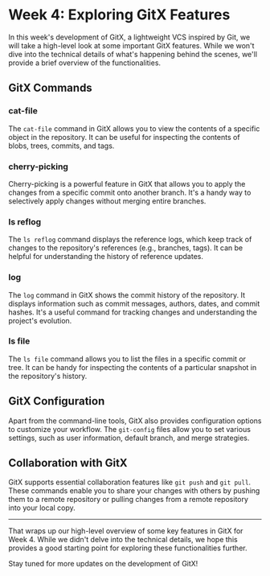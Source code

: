 # Week 4: Exploring GitX Features

In this week's development of GitX, a lightweight VCS inspired by Git, we will take a high-level look at some important GitX features. While we won't dive into the technical details of what's happening behind the scenes, we'll provide a brief overview of the functionalities.

## GitX Commands

### cat-file

The `cat-file` command in GitX allows you to view the contents of a specific object in the repository. It can be useful for inspecting the contents of blobs, trees, commits, and tags.

### cherry-picking

Cherry-picking is a powerful feature in GitX that allows you to apply the changes from a specific commit onto another branch. It's a handy way to selectively apply changes without merging entire branches.

### ls reflog

The `ls reflog` command displays the reference logs, which keep track of changes to the repository's references (e.g., branches, tags). It can be helpful for understanding the history of reference updates.

### log

The `log` command in GitX shows the commit history of the repository. It displays information such as commit messages, authors, dates, and commit hashes. It's a useful command for tracking changes and understanding the project's evolution.

### ls file

The `ls file` command allows you to list the files in a specific commit or tree. It can be handy for inspecting the contents of a particular snapshot in the repository's history.

## GitX Configuration

Apart from the command-line tools, GitX also provides configuration options to customize your workflow. The `git-config` files allow you to set various settings, such as user information, default branch, and merge strategies.

## Collaboration with GitX

GitX supports essential collaboration features like `git push` and `git pull`. These commands enable you to share your changes with others by pushing them to a remote repository or pulling changes from a remote repository into your local copy.

---

That wraps up our high-level overview of some key features in GitX for Week 4. While we didn't delve into the technical details, we hope this provides a good starting point for exploring these functionalities further.

Stay tuned for more updates on the development of GitX!
